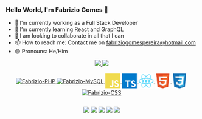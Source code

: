 ### Hello World, I'm Fabrizio Gomes 👋

- 🔭 I’m currently working as a Full Stack Developer
- 🌱 I’m currently learning React and GraphQL
- 👯 I am looking to collaborate in all that I can
- 📫 How to reach me: Contact me on fabriziogomespereira@hotmail.com
- 😄 Pronouns: He/Him

<div align="center">
  <a href="https://github.com/FabrizioGomes">
    <img height="180em" src="https://github-readme-stats.vercel.app/api?username=FabrizioGomes&show_icons=true&theme=vision-friendly-dark&include_all_commits=true&count_private=true"/>
    <img height="180em" src="https://github-readme-stats.vercel.app/api/top-langs/?username=FabrizioGomes&theme=vision-friendly-dark&layout=compact&langs_count=7"/>
</div>
<div align="center"  style="display: inline_block"><br>
  <img align="center" alt="Fabrizio-PHP" height="40" width="40" src="https://cdn.jsdelivr.net/gh/devicons/devicon/icons/php/php-original.svg">
  <img align="center" alt="Fabrizio-MySQL" height="40" width="40" src="https://cdn.jsdelivr.net/gh/devicons/devicon/icons/mysql/mysql-original-wordmark.svg">
  <img align="center" alt="Fabrizio-Js" height="40" width="40" src="https://raw.githubusercontent.com/devicons/devicon/master/icons/javascript/javascript-plain.svg">
  <img align="center" alt="Fabrizio-Ts" height="40" width="40" src="https://raw.githubusercontent.com/devicons/devicon/master/icons/typescript/typescript-plain.svg">
  <img align="center" alt="Fabrizio-React" height="40" width="40" src="https://raw.githubusercontent.com/devicons/devicon/master/icons/react/react-original.svg">
  <img align="center" alt="Fabrizio-HTML" height="40" width="40" src="https://raw.githubusercontent.com/devicons/devicon/master/icons/html5/html5-original.svg">
  <img align="center" alt="Fabrizio-CSS" height="40" width="40" src="https://raw.githubusercontent.com/devicons/devicon/master/icons/css3/css3-original.svg">
  <img align="center" alt="Fabrizio-CSS" height="40" width="40" src="https://cdn.jsdelivr.net/gh/devicons/devicon/icons/java/java-original.svg">
</div>

##
<div align="center">
  <a href="https://www.linkedin.com/in/fabrizio-gomes-pereira/" target="_blank"><img src="https://img.shields.io/badge/-LinkedIn-%230077B5?style=for-the-badge&logo=linkedin&logoColor=white" target="_blank"></a>
  <a href = "mailto:fabriziogomespereira@hotmail.com"><img src="https://img.shields.io/badge/Microsoft_Outlook-0078D4?style=for-the-badge&logo=microsoft-outlook&logoColor=white" target="_blank"></a>
 <a href="https://stackoverflow.com/users/17967876/fabriziogomes" target="_blank"><img src="https://img.shields.io/badge/Stack_Overflow-FE7A16?style=for-the-badge&logo=stack-overflow&logoColor=white" target="_blank"></a>
  <a href="https://www.instagram.com/fabriziogomes/" target="_blank"><img src="https://img.shields.io/badge/-Instagram-%23E4405F?style=for-the-badge&logo=instagram&logoColor=white" target="_blank"></a>
  <a href="https://twitter.com/fabrizzziogomes" target="_blank"><img src="https://img.shields.io/badge/Twitter-1DA1F2?style=for-the-badge&logo=twitter&logoColor=white" target="_blank"></a>

</div>

  

